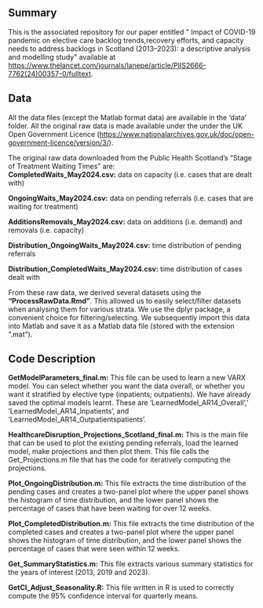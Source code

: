 ## Summary
This is the associated repository for our paper entitled " Impact of COVID-19 pandemic on elective care backlog trends,recovery efforts, and capacity needs to address backlogs in Scotland (2013–2023): a descriptive analysis and modelling study" available at https://www.thelancet.com/journals/lanepe/article/PIIS2666-7762(24)00357-0/fulltext.

## Data
All the data files (except the Matlab format data) are available in the ‘data’ folder. All the original raw data is made available under the under the UK Open Government Licence (https://www.nationalarchives.gov.uk/doc/open-government-licence/version/3/).  
  
The original raw data downloaded from the Public Health Scotland’s “Stage of Treatment Waiting Times” are:  
**CompletedWaits_May2024.csv:** data on capacity (i.e. cases that are dealt with)

**OngoingWaits_May2024.csv:** data on pending referrals (i.e. cases that are waiting for treatment)  

**AdditionsRemovals_May2024.csv:** data on additions (i.e. demand) and removals (i.e. capacity)  

**Distribution_OngoingWaits_May2024.csv:** time distribution of pending referrals  

**Distribution_CompletedWaits_May2024.csv:** time distribution of cases dealt with  

From these raw data, we derived several datasets using the **“ProcessRawData.Rmd”**. This allowed us to easily select/filter datasets when analysing them for various strata. We use the dplyr package, a convenient choice for filtering/selecting. We subsequently import this data into Matlab and save it as a Matlab data file (stored with the extension “.mat”). 

## Code Description  
**GetModelParameters_final.m:** This file can be used to learn a new VARX model. You can select whether you want the data overall, or whether you want it stratified by elective type (inpatients; outpatients). We have already saved the optimal models learnt. These are ‘LearnedModel_AR14_Overall’,’ ‘LearnedModel_AR14_Inpatients’, and ‘LearnedModel_AR14_Outpatientspatients’.  

**HealthcareDisruption_Projections_Scotland_final.m:** This is the main file that can be used to plot the existing pending referrals, load the learned model, make projections and then plot them. This file calls the Get_Projections.m file that has the code for iteratively computing the projections.  

**Plot_OngoingDistribution.m:** This file extracts the time distribution of the pending cases and creates a two-panel plot where the upper panel shows the histogram of time distribution, and the lower panel shows the percentage of cases that have been waiting for over 12 weeks.  

**Plot_CompletedDistribution.m:** This file extracts the time distribution of the completed cases and creates a two-panel plot where the upper panel shows the histogram of time distribution, and the lower panel shows the percentage of cases that were seen within 12 weeks.  

**Get_SummaryStatistics.m:** This file extracts various summary statistics for the years of interest (2013, 2019 and 2023).  

**GetCI_Adjust_Seasonality.R:** This file written in R is used to correctly compute the 95% confidence interval for quarterly means.
